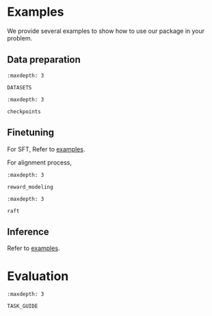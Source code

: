 # Examples

We provide several examples to show how to use our package in your problem.

## Data preparation

```{toctree}
:maxdepth: 3

DATASETS
```

```{toctree}
:maxdepth: 3

checkpoints
```

## Finetuning

For SFT, Refer to [examples](https://github.com/OptimalScale/LMFlow/blob/main/examples).


For alignment process, 

```{toctree}
:maxdepth: 3

reward_modeling
```


```{toctree}
:maxdepth: 3

raft
```

## Inference

Refer to [examples](https://github.com/OptimalScale/LMFlow/blob/main/examples).

# Evaluation

```{toctree}
:maxdepth: 3

TASK_GUIDE
```


